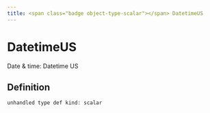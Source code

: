 ```yaml
---
title: <span class="badge object-type-scalar"></span> DatetimeUS
---
```

# <span class="badge object-type-scalar"></span> DatetimeUS

Date & time: Datetime US

## Definition

```php
unhandled type def kind: scalar
```
